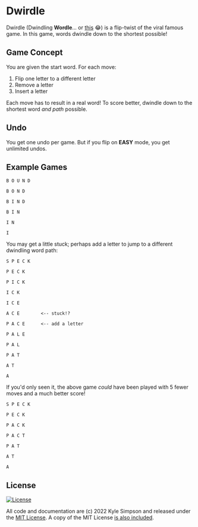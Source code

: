 # Dwirdle

Dwirdle (Dwindling **Wordle**... or [this](https://www.urbandictionary.com/define.php?term=Dwirdle) 😂) is a flip-twist of the viral famous game. In this game, words dwindle down to the shortest possible!

## Game Concept

You are given the start word. For each move:

1. Flip one letter to a different letter
2. Remove a letter
3. Insert a letter

Each move has to result in a real word! To score better, dwindle down to the shortest word *and path* possible.

## Undo

You get one undo per game. But if you flip on **EASY** mode, you get unlimited undos.

## Example Games

```
B O U N D

B O N D

B I N D

B I N

I N

I
```

You may get a little stuck; perhaps add a letter to jump to a different dwindling word path:

```
S P E C K

P E C K

P I C K

I C K

I C E

A C E        <-- stuck!?

P A C E      <-- add a letter

P A L E

P A L

P A T

A T

A
```

If you'd only seen it, the above game *could* have been played with 5 fewer moves and a much better score!

```
S P E C K

P E C K

P A C K

P A C T

P A T

A T

A
```

## License

[![License](https://img.shields.io/badge/license-MIT-a1356a)](LICENSE.txt)

All code and documentation are (c) 2022 Kyle Simpson and released under the [MIT License](http://getify.mit-license.org/). A copy of the MIT License [is also included](LICENSE.txt).

